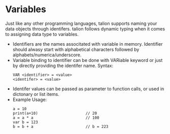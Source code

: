 
# Variables

Just like any other programming languages, talion supports naming your data objects through identifers. talion follows dynamic typing when it comes to assigning data type to variables. 

- Identifiers are the names associtated with variable in memory. Identifier should alwasy start with alphabetical characters followed by alphabets/numerica/underscore. 
- Variable binding to identifier can be done with VARiable keyword or just by directly providing the identifer name. 
    Syntax:
    ```
    VAR <identifier> = <value>
    <identifer> = <value>
    ```
- Identifer values can be passed as parameter to function calls, or used in dictonary or list items.
- Example Usage:
    ```
    a = 10
    print(a+10)                     // 20
    a = a * a                       // 100
    var b = 123                     
    b = b + a                       // b = 223
    ```